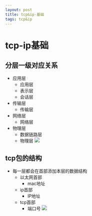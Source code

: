 ```yaml
--- 
layout: post 
title: tcp&ip-基础 
tags: tcp&ip 
---
```

# tcp-ip基础
## 分层一级对应关系
- 应用层
    - 应用层
    - 表示层
    - 会话层
- 传输层
    - 传输层
- 网络层
    - 网络层
- 物理层
    - 数据链路层
    - 物理层
![](https://cdn.jsdelivr.net/gh/nber1994/fu0k@master/uPic/20181126233417776_1909672301.png)

## tcp包的结构
- 每一层都会在首部添加本层的数据结构
    - 以太网首部
        - mac地址
    - ip首部
        - IP地址
    - tcp首部
        - 端口号
![](https://cdn.jsdelivr.net/gh/nber1994/fu0k@master/uPic/20181126233856440_1719258492.png)


















